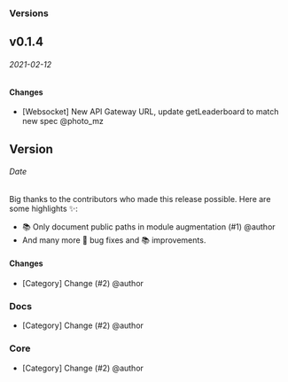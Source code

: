 ### Versions

## v0.1.4

###### 2021-02-12

#### Changes

- [Websocket] New API Gateway URL, update getLeaderboard to match new spec @photo_mz

## Version

###### _Date_

Big thanks to the contributors who made this release possible. Here are some highlights ✨:

- 📚 Only document public paths in module augmentation (#1) @author
- And many more 🐛 bug fixes and 📚 improvements.

#### Changes

- [Category] Change (#2) @author

### Docs

- [Category] Change (#2) @author

### Core

- [Category] Change (#2) @author
